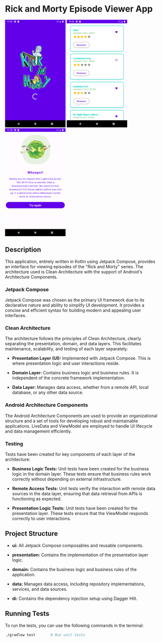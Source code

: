 # Rick and Morty Episode Viewer App

<img src="screenshots/splash.png" width="200"> <img src="screenshots/episodes.png" width="200"> <img src="screenshots/error.png" width="200">

## Description
This application, entirely written in Kotlin using Jetpack Compose, provides an interface for viewing episodes of the "Rick and Morty" series. The architecture used is Clean Architecture with the support of Android's Architecture Components.

### Jetpack Compose
Jetpack Compose was chosen as the primary UI framework due to its declarative nature and ability to simplify UI development. It provides a concise and efficient syntax for building modern and appealing user interfaces.

### Clean Architecture
The architecture follows the principles of Clean Architecture, clearly separating the presentation, domain, and data layers. This facilitates maintenance, scalability, and testing of each layer separately.

- **Presentation Layer (UI):** Implemented with Jetpack Compose. This is where presentation logic and user interactions reside.

- **Domain Layer:** Contains business logic and business rules. It is independent of the concrete framework implementation.

- **Data Layer:** Manages data access, whether from a remote API, local database, or any other data source.

### Android Architecture Components
The Android Architecture Components are used to provide an organizational structure and a set of tools for developing robust and maintainable applications. LiveData and ViewModel are employed to handle UI lifecycle and data management efficiently.

### Testing
Tests have been created for key components of each layer of the architecture:

- **Business Logic Tests:** Unit tests have been created for the business logic in the domain layer. These tests ensure that business rules work correctly without depending on external infrastructure.

- **Remote Access Tests:** Unit tests verify the interaction with remote data sources in the data layer, ensuring that data retrieval from APIs is functioning as expected.

- **Presentation Logic Tests:** Unit tests have been created for the presentation layer. These tests ensure that the ViewModel responds correctly to user interactions.

## Project Structure
- **ui:** All Jetpack Compose composables and reusable components.

- **presentation:** Contains the implementation of the presentation layer logic.

- **domain:** Contains the business logic and business rules of the application.

- **data:** Manages data access, including repository implementations, services, and data sources.

- **di:** Contains the dependency injection setup using Dagger Hilt.

## Running Tests
To run the tests, you can use the following commands in the terminal:

```bash
./gradlew test       # Run unit tests